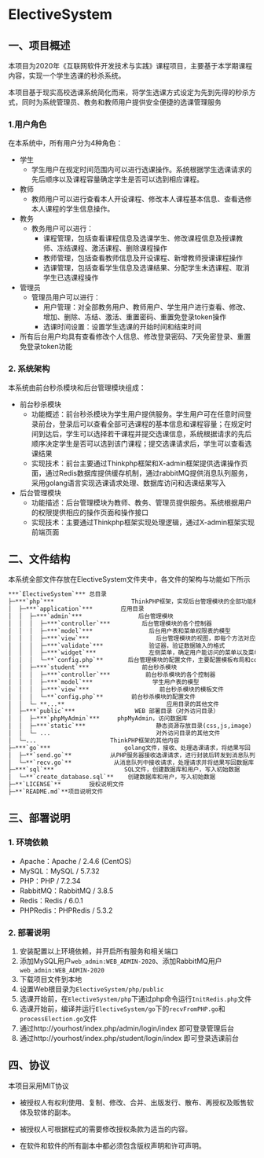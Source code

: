 # ElectiveSystem

## 一、项目概述

本项目为2020年《互联网软件开发技术与实践》课程项目，主要基于本学期课程内容，实现一个学生选课的秒杀系统。

本项目基于现实高校选课系统简化而来，将学生选课方式设定为先到先得的秒杀方式，同时为系统管理员、教务和教师用户提供安全便捷的选课管理服务

### 1.用户角色

在本系统中，所有用户分为4种角色：

- 学生
  - 学生用户在规定时间范围内可以进行选课操作。系统根据学生选课请求的先后顺序以及课程容量确定学生是否可以选到相应课程。
- 教师
  - 教师用户可以进行查看本人开设课程、修改本人课程基本信息、查看选修本人课程的学生信息操作。
- 教务
  - 教务用户可以进行：
    - 课程管理，包括查看课程信息及选课学生、修改课程信息及授课教师、冻结课程、激活课程、删除课程操作
    - 教师管理，包括查看教师信息及开设课程、新增教师授课课程操作
    - 选课管理，包括查看学生信息及选课结果、分配学生未选课程、取消学生已选课程操作
- 管理员
  - 管理员用户可以进行：
    - 用户管理：对全部教务用户、教师用户、学生用户进行查看、修改、增加、删除、冻结、激活、重置密码、重置免登录token操作
    - 选课时间设置：设置学生选课的开始时间和结束时间
- 所有后台用户均具有查看修改个人信息、修改登录密码、7天免密登录、重置免登录token功能

### 2. 系统架构

本系统由前台秒杀模块和后台管理模块组成：

- 前台秒杀模块
  - 功能概述：前台秒杀模块为学生用户提供服务。学生用户可在任意时间登录前台，登录后可以查看全部可选课程的基本信息和课程容量；在规定时间到达后，学生可以选择若干课程并提交选课信息，系统根据请求的先后顺序决定学生是否可以选到该门课程；提交选课请求后，学生可以查看选课结果
  - 实现技术：前台主要通过Thinkphp框架和X-admin框架提供选课操作页面，通过Redis数据库提供缓存机制，通过rabbitMQ提供消息队列服务，采用golang语言实现选课请求处理、数据库访问和选课结果写入
- 后台管理模块
  - 功能描述：后台管理模块为教师、教务、管理员提供服务。系统根据用户的权限提供相应的操作页面和操作接口
  - 实现技术：主要通过Thinkphp框架实现处理逻辑，通过X-admin框架实现前端页面

## 二、文件结构

本系统全部文件存放在ElectiveSystem文件夹中，各文件的架构与功能如下所示

```markdown
***`ElectiveSystem`*** 总目录
├─***`php`***                      ThinkPHP框架，实现后台管理模块的全部功能和前台秒杀模块的部分功能
│  ├─***`application`***        应用目录
│  │  ├─***`admin`***                后台管理模块
│  │  │  ├─***`controller`***         后台管理模块的各个控制器
│  │  │  ├─***`model`***                后台用户表和菜单权限表的模型
│  │  │  ├─***`view`***                   后台管理模块的视图，即每个方法对应的模板文件
│  │  │  ├─***`validate`***             验证器，验证数据输入的格式
│  │  │  ├─***`widget`***               左侧菜单，确定用户能访问的菜单以及菜单是否展开
│  │  │  └─**`config.php`**       后台管理模块的配置文件，主要配置模板布局和cookie路径
│  │  ├─***`student`***               前台秒杀模块
│  │  │  ├─***`controller`***          前台秒杀模块的各个控制器
│  │  │  ├─***`model`***                 学生用户表的模型
│  │  │  ├─***`view`***                    前台秒杀模块的模板文件
│  │  │  └─**`config.php`**        前台秒杀模块的配置文件
│  │  └─ **...**                             应用目录的其他文件      
│  ├─***`public`***                 WEB 部署目录（对外访问目录）
│  │  ├─***`phpMyAdmin`***     phpMyAdmin，访问数据库
│  │  ├─***`static`***                    静态资源存放目录(css,js,image)
│  │  └─ ...                              对外访问目录的其他文件
│  └─...                     ThinkPHP框架的其他内容
├─***`go`***                     golang文件，接收、处理选课请求，将结果写回
│  ├─**`send.go`**           从PHP服务器接收选课请求，进行封装后转发到消息队列
│  └─**`recv.go`**            从消息队列中接收请求，处理请求并将结果写回数据库
├─***`sql`***                    SQL文件，创建数据库和用户，写入初始数据
│  └─**`create_database.sql`**    创建数据库和用户，写入初始数据
├─**`LICENSE`**        授权说明文件
├─**`README.md`**项目说明文件
```

## 三、部署说明

### 1. 环境依赖

- Apache：Apache / 2.4.6 (CentOS)
- MySQL：MySQL / 5.7.32
- PHP：PHP / 7.2.34
- RabbitMQ：RabbitMQ / 3.8.5
- Redis：Redis / 6.0.1
- PHPRedis：PHPRedis / 5.3.2

### 2. 部署说明

1. 安装配置以上环境依赖，并开启所有服务和相关端口
2. 添加MySQL用户`web_admin:WEB_ADMIN-2020`、添加RabbitMQ用户`web_admin:WEB_ADMIN-2020`
3. 下载项目文件到本地
4. 设置Web根目录为`ElectiveSystem/php/public`
5. 选课开始前，在`ElectiveSystem/php`下通过php命令运行`InitRedis.php`文件
6. 选课开始前，编译并运行`ElectiveSystem/go`下的`recvFromPHP.go`和`processElection.go`文件
7. 通过http://yourhost/index.php/admin/login/index 即可登录管理后台
8. 通过http://yourhost/index.php/student/login/index 即可登录选课前台

## 四、协议

本项目采用MIT协议

- 被授权人有权利使用、复制、修改、合并、出版发行、散布、再授权及贩售软体及软体的副本。

- 被授权人可根据程式的需要修改授权条款为适当的内容。

- 在软件和软件的所有副本中都必须包含版权声明和许可声明。